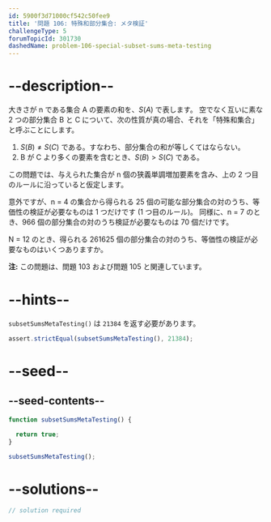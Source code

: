 ```yaml
---
id: 5900f3d71000cf542c50fee9
title: '問題 106: 特殊和部分集合: メタ検証'
challengeType: 5
forumTopicId: 301730
dashedName: problem-106-special-subset-sums-meta-testing
---
```


# --description--

大きさが n である集合 A の要素の和を、$S(A)$ で表します。 空でなく互いに素な 2 つの部分集合 B と C について、次の性質が真の場合、それを「特殊和集合」と呼ぶことにします。

1. $S(B) ≠ S(C)$ である。すなわち、部分集合の和が等しくてはならない。
2. B が C より多くの要素を含むとき、$S(B) > S(C)$ である。

この問題では、与えられた集合が n 個の狭義単調増加要素を含み、上の 2 つ目のルールに沿っていると仮定します。

意外ですが、n = 4 の集合から得られる 25 個の可能な部分集合の対のうち、等価性の検証が必要なものは 1 つだけです (1 つ目のルール)。 同様に、n = 7 のとき、966 個の部分集合の対のうち検証が必要なものは 70 個だけです。

N = 12 のとき、得られる 261625 個の部分集合の対のうち、等価性の検証が必要なものはいくつありますか。

**注:** この問題は、問題 103 および問題 105 と関連しています。

# --hints--

`subsetSumsMetaTesting()` は `21384` を返す必要があります。

```js
assert.strictEqual(subsetSumsMetaTesting(), 21384);
```

# --seed--

## --seed-contents--

```js
function subsetSumsMetaTesting() {

  return true;
}

subsetSumsMetaTesting();
```

# --solutions--

```js
// solution required
```
